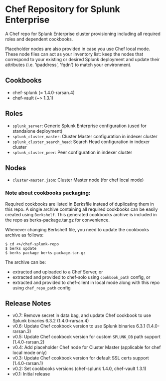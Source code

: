 # Chef Repository for Splunk Enterprise

A Chef repo for Splunk Enterprise cluster provisioning including all required roles and dependent cookbooks.

Placeholder nodes are also provided in case you use Chef local mode. These node files can act as your inventory list: keep the nodes that correspond to your existing or desired Splunk deployment and update their attributes (i.e. 'ipaddress', 'fqdn') to match your environment.

## Cookbooks
* chef-splunk (= 1.4.0-rarsan.4)
* chef-vault (~> 1.3.1)

## Roles
* `splunk_server`: Generic Splunk Enterprise configuration (used for standalone deployment)
* `splunk_cluster_master`: Cluster Master configuration in indexer cluster
* `splunk_cluster_search_head`: Search Head configuration in indexer cluster
* `splunk_cluster_peer`: Peer configuration in indexer cluster

## Nodes
* `cluster-master.json`: Cluster Master node (for chef local mode)

### Note about cookbooks packaging:
Required cookbooks are listed in Berksfile instead of duplicating them in this repo.
A single archive containing all required cookbooks can be easily created using `Berkshelf`.
This generated cookbooks archive is included in the repo as berks-package.tar.gz for convenience.

Whenever changing Berkshelf file, you need to update the cookbooks archive as follows:

    $ cd <>/chef-splunk-repo
    $ berks update
    $ berks package berks-package.tar.gz

The archive can be:
* extracted and uploaded to a Chef Server, or
* extracted and provided to chef-solo using `cookbook_path` config, or
* extracted and provided to chef-client in local mode along with this repo using `chef_repo_path` config

## Release Notes

* v0.7: Remove secret in data bag, and update Chef cookbook to use Splunk binaries 6.3.2 (1.4.0-rarsan.4)
* v0.6: Update Chef cookbook version to use Splunk binaries 6.3.1 (1.4.0-rarsan.3)
* v0.5: Update Chef cookbook version for custom `SPLUNK_DB` path support (1.4.0-rarsan.2)
* v0.4: Add placeholder Chef node for Cluster Master (applicable for chef local mode only)
* v0.3: Update Chef cookbook version for default SSL certs support (1.4.0-rarsan.1)
* v0.2: Set cookbooks versions (chef-splunk 1.4.0, chef-vault 1.3.1)
* v0.1: Initial release


